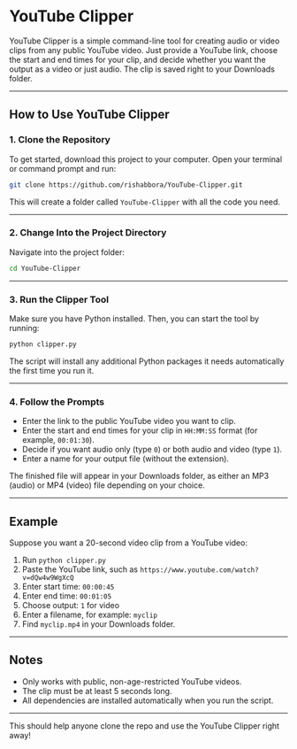 # YouTube Clipper

YouTube Clipper is a simple command-line tool for creating audio or video clips from any public YouTube video. Just provide a YouTube link, choose the start and end times for your clip, and decide whether you want the output as a video or just audio. The clip is saved right to your Downloads folder.

---

## How to Use YouTube Clipper

### 1. Clone the Repository

To get started, download this project to your computer. Open your terminal or command prompt and run:

```bash
git clone https://github.com/rishabbora/YouTube-Clipper.git
```

This will create a folder called `YouTube-Clipper` with all the code you need.

---

### 2. Change Into the Project Directory

Navigate into the project folder:

```bash
cd YouTube-Clipper
```

---

### 3. Run the Clipper Tool

Make sure you have Python installed. Then, you can start the tool by running:

```bash
python clipper.py
```

The script will install any additional Python packages it needs automatically the first time you run it.

---

### 4. Follow the Prompts

- Enter the link to the public YouTube video you want to clip.
- Enter the start and end times for your clip in `HH:MM:SS` format (for example, `00:01:30`).
- Decide if you want audio only (type `0`) or both audio and video (type `1`).
- Enter a name for your output file (without the extension).

The finished file will appear in your Downloads folder, as either an MP3 (audio) or MP4 (video) file depending on your choice.

---

## Example

Suppose you want a 20-second video clip from a YouTube video:

1. Run `python clipper.py`
2. Paste the YouTube link, such as `https://www.youtube.com/watch?v=dQw4w9WgXcQ`
3. Enter start time: `00:00:45`
4. Enter end time: `00:01:05`
5. Choose output: `1` for video
6. Enter a filename, for example: `myclip`
7. Find `myclip.mp4` in your Downloads folder.

---

## Notes

- Only works with public, non-age-restricted YouTube videos.
- The clip must be at least 5 seconds long.
- All dependencies are installed automatically when you run the script.

---

This should help anyone clone the repo and use the YouTube Clipper right away!
